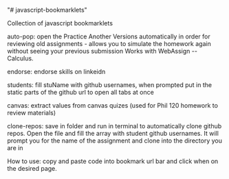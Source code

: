 "# javascript-bookmarklets" 

Collection of javascript bookmarklets

auto-pop: open the Practice Another Versions automatically in order for reviewing old assignments - allows you to simulate the homework again without seeing your previous submission
Works with WebAssign -- Calculus. 

endorse: endorse skills on linkeidn

students: fill stuName with github usernames, when prompted put in the static parts of the github url to open all tabs at once

canvas: extract values from canvas quizes (used for Phil 120 homework to review materials)

clone-repos: save in folder and run in terminal to automatically clone github repos. Open the file and fill the array with student github usernames. It will prompt you for the name of the assignment and clone into the directory you are in 

How to use: copy and paste code into bookmark url bar and click when on the desired page. 

